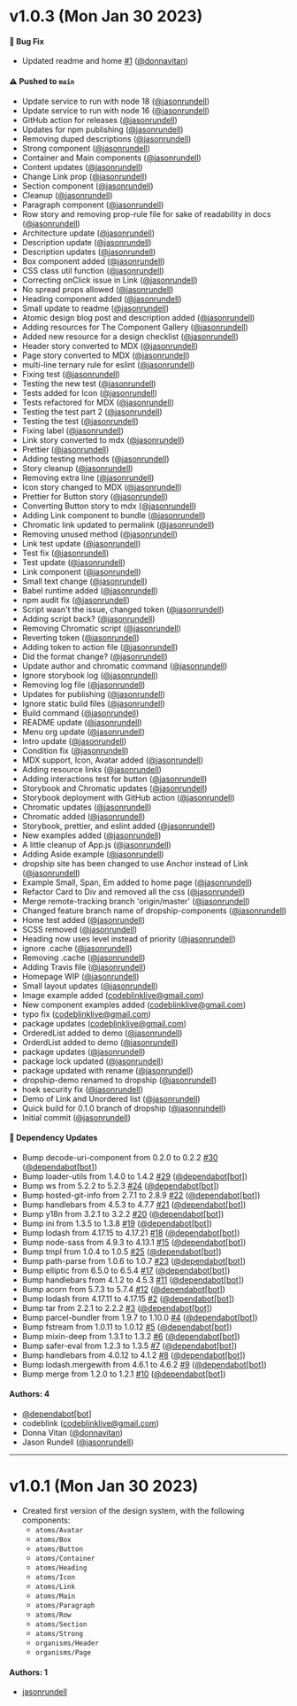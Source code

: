 # v1.0.3 (Mon Jan 30 2023)

#### 🐛 Bug Fix

- Updated readme and home [#1](https://github.com/jasonrundell/dropship/pull/1) ([@donnavitan](https://github.com/donnavitan))

#### ⚠️ Pushed to `main`

- Update service to run with node 18 ([@jasonrundell](https://github.com/jasonrundell))
- Update service to run with node 16 ([@jasonrundell](https://github.com/jasonrundell))
- GitHub action for releases ([@jasonrundell](https://github.com/jasonrundell))
- Updates for npm publishing ([@jasonrundell](https://github.com/jasonrundell))
- Removing duped descriptions ([@jasonrundell](https://github.com/jasonrundell))
- Strong component ([@jasonrundell](https://github.com/jasonrundell))
- Container and Main components ([@jasonrundell](https://github.com/jasonrundell))
- Content updates ([@jasonrundell](https://github.com/jasonrundell))
- Change Link prop ([@jasonrundell](https://github.com/jasonrundell))
- Section component ([@jasonrundell](https://github.com/jasonrundell))
- Cleanup ([@jasonrundell](https://github.com/jasonrundell))
- Paragraph component ([@jasonrundell](https://github.com/jasonrundell))
- Row story and removing prop-rule file for sake of readability in docs ([@jasonrundell](https://github.com/jasonrundell))
- Architecture update ([@jasonrundell](https://github.com/jasonrundell))
- Description update ([@jasonrundell](https://github.com/jasonrundell))
- Description updates ([@jasonrundell](https://github.com/jasonrundell))
- Box component added ([@jasonrundell](https://github.com/jasonrundell))
- CSS class util function ([@jasonrundell](https://github.com/jasonrundell))
- Correcting onClick issue in Link ([@jasonrundell](https://github.com/jasonrundell))
- No spread props allowed ([@jasonrundell](https://github.com/jasonrundell))
- Heading component added ([@jasonrundell](https://github.com/jasonrundell))
- Small update to readme ([@jasonrundell](https://github.com/jasonrundell))
- Atomic design blog post and description added ([@jasonrundell](https://github.com/jasonrundell))
- Adding resources for The Component Gallery ([@jasonrundell](https://github.com/jasonrundell))
- Added new resource for a design checklist ([@jasonrundell](https://github.com/jasonrundell))
- Header story converted to MDX ([@jasonrundell](https://github.com/jasonrundell))
- Page story converted to MDX ([@jasonrundell](https://github.com/jasonrundell))
- multi-line ternary rule for eslint ([@jasonrundell](https://github.com/jasonrundell))
- Fixing test ([@jasonrundell](https://github.com/jasonrundell))
- Testing the new test ([@jasonrundell](https://github.com/jasonrundell))
- Tests added for Icon ([@jasonrundell](https://github.com/jasonrundell))
- Tests refactored for MDX ([@jasonrundell](https://github.com/jasonrundell))
- Testing the test part 2 ([@jasonrundell](https://github.com/jasonrundell))
- Testing the test ([@jasonrundell](https://github.com/jasonrundell))
- Fixing label ([@jasonrundell](https://github.com/jasonrundell))
- Link story converted to mdx ([@jasonrundell](https://github.com/jasonrundell))
- Prettier ([@jasonrundell](https://github.com/jasonrundell))
- Adding testing methods ([@jasonrundell](https://github.com/jasonrundell))
- Story cleanup ([@jasonrundell](https://github.com/jasonrundell))
- Removing extra line ([@jasonrundell](https://github.com/jasonrundell))
- Icon story changed to MDX ([@jasonrundell](https://github.com/jasonrundell))
- Prettier for Button story ([@jasonrundell](https://github.com/jasonrundell))
- Converting Button story to mdx ([@jasonrundell](https://github.com/jasonrundell))
- Adding Link component to bundle ([@jasonrundell](https://github.com/jasonrundell))
- Chromatic link updated to permalink ([@jasonrundell](https://github.com/jasonrundell))
- Removing unused method ([@jasonrundell](https://github.com/jasonrundell))
- Link test update ([@jasonrundell](https://github.com/jasonrundell))
- Test fix ([@jasonrundell](https://github.com/jasonrundell))
- Test update ([@jasonrundell](https://github.com/jasonrundell))
- Link component ([@jasonrundell](https://github.com/jasonrundell))
- Small text change ([@jasonrundell](https://github.com/jasonrundell))
- Babel runtime added ([@jasonrundell](https://github.com/jasonrundell))
- npm audit fix ([@jasonrundell](https://github.com/jasonrundell))
- Script wasn't the issue, changed token ([@jasonrundell](https://github.com/jasonrundell))
- Adding script back? ([@jasonrundell](https://github.com/jasonrundell))
- Removing Chromatic script ([@jasonrundell](https://github.com/jasonrundell))
- Reverting token ([@jasonrundell](https://github.com/jasonrundell))
- Adding token to action file ([@jasonrundell](https://github.com/jasonrundell))
- Did the format change? ([@jasonrundell](https://github.com/jasonrundell))
- Update author and chromatic command ([@jasonrundell](https://github.com/jasonrundell))
- Ignore storybook log ([@jasonrundell](https://github.com/jasonrundell))
- Removing log file ([@jasonrundell](https://github.com/jasonrundell))
- Updates for publishing ([@jasonrundell](https://github.com/jasonrundell))
- Ignore static build files ([@jasonrundell](https://github.com/jasonrundell))
- Build command ([@jasonrundell](https://github.com/jasonrundell))
- README update ([@jasonrundell](https://github.com/jasonrundell))
- Menu org update ([@jasonrundell](https://github.com/jasonrundell))
- Intro update ([@jasonrundell](https://github.com/jasonrundell))
- Condition fix ([@jasonrundell](https://github.com/jasonrundell))
- MDX support, Icon, Avatar added ([@jasonrundell](https://github.com/jasonrundell))
- Adding resource links ([@jasonrundell](https://github.com/jasonrundell))
- Adding interactions test for button ([@jasonrundell](https://github.com/jasonrundell))
- Storybook and Chromatic updates ([@jasonrundell](https://github.com/jasonrundell))
- Storybook deployment with GitHub action ([@jasonrundell](https://github.com/jasonrundell))
- Chromatic updates ([@jasonrundell](https://github.com/jasonrundell))
- Chromatic added ([@jasonrundell](https://github.com/jasonrundell))
- Storybook, prettier, and eslint added ([@jasonrundell](https://github.com/jasonrundell))
- New examples added ([@jasonrundell](https://github.com/jasonrundell))
- A little cleanup of App.js ([@jasonrundell](https://github.com/jasonrundell))
- Adding Aside example ([@jasonrundell](https://github.com/jasonrundell))
- dropship site has been changed to use Anchor instead of Link ([@jasonrundell](https://github.com/jasonrundell))
- Example Small, Span, Em added to home page ([@jasonrundell](https://github.com/jasonrundell))
- Refactor Card to Div and removed all the css ([@jasonrundell](https://github.com/jasonrundell))
- Merge remote-tracking branch 'origin/master' ([@jasonrundell](https://github.com/jasonrundell))
- Changed feature branch name of dropship-components ([@jasonrundell](https://github.com/jasonrundell))
- Home test added ([@jasonrundell](https://github.com/jasonrundell))
- SCSS removed ([@jasonrundell](https://github.com/jasonrundell))
- Heading now uses level instead of priority ([@jasonrundell](https://github.com/jasonrundell))
- ignore .cache ([@jasonrundell](https://github.com/jasonrundell))
- Removing .cache ([@jasonrundell](https://github.com/jasonrundell))
- Adding Travis file ([@jasonrundell](https://github.com/jasonrundell))
- Homepage WIP ([@jasonrundell](https://github.com/jasonrundell))
- Small layout updates ([@jasonrundell](https://github.com/jasonrundell))
- Image example added (codeblinklive@gmail.com)
- New component examples added (codeblinklive@gmail.com)
- typo fix (codeblinklive@gmail.com)
- package updates (codeblinklive@gmail.com)
- OrderedList added to demo ([@jasonrundell](https://github.com/jasonrundell))
- OrderdList added to demo ([@jasonrundell](https://github.com/jasonrundell))
- package updates ([@jasonrundell](https://github.com/jasonrundell))
- package lock updated ([@jasonrundell](https://github.com/jasonrundell))
- package updated with rename ([@jasonrundell](https://github.com/jasonrundell))
- dropship-demo renamed to dropship ([@jasonrundell](https://github.com/jasonrundell))
- hoek security fix ([@jasonrundell](https://github.com/jasonrundell))
- Demo of Link and Unordered list ([@jasonrundell](https://github.com/jasonrundell))
- Quick build for 0.1.0 branch of dropship ([@jasonrundell](https://github.com/jasonrundell))
- Initial commit ([@jasonrundell](https://github.com/jasonrundell))

#### 🔩 Dependency Updates

- Bump decode-uri-component from 0.2.0 to 0.2.2 [#30](https://github.com/jasonrundell/dropship/pull/30) ([@dependabot[bot]](https://github.com/dependabot[bot]))
- Bump loader-utils from 1.4.0 to 1.4.2 [#29](https://github.com/jasonrundell/dropship/pull/29) ([@dependabot[bot]](https://github.com/dependabot[bot]))
- Bump ws from 5.2.2 to 5.2.3 [#24](https://github.com/jasonrundell/dropship/pull/24) ([@dependabot[bot]](https://github.com/dependabot[bot]))
- Bump hosted-git-info from 2.7.1 to 2.8.9 [#22](https://github.com/jasonrundell/dropship/pull/22) ([@dependabot[bot]](https://github.com/dependabot[bot]))
- Bump handlebars from 4.5.3 to 4.7.7 [#21](https://github.com/jasonrundell/dropship/pull/21) ([@dependabot[bot]](https://github.com/dependabot[bot]))
- Bump y18n from 3.2.1 to 3.2.2 [#20](https://github.com/jasonrundell/dropship/pull/20) ([@dependabot[bot]](https://github.com/dependabot[bot]))
- Bump ini from 1.3.5 to 1.3.8 [#19](https://github.com/jasonrundell/dropship/pull/19) ([@dependabot[bot]](https://github.com/dependabot[bot]))
- Bump lodash from 4.17.15 to 4.17.21 [#18](https://github.com/jasonrundell/dropship/pull/18) ([@dependabot[bot]](https://github.com/dependabot[bot]))
- Bump node-sass from 4.9.3 to 4.13.1 [#15](https://github.com/jasonrundell/dropship/pull/15) ([@dependabot[bot]](https://github.com/dependabot[bot]))
- Bump tmpl from 1.0.4 to 1.0.5 [#25](https://github.com/jasonrundell/dropship/pull/25) ([@dependabot[bot]](https://github.com/dependabot[bot]))
- Bump path-parse from 1.0.6 to 1.0.7 [#23](https://github.com/jasonrundell/dropship/pull/23) ([@dependabot[bot]](https://github.com/dependabot[bot]))
- Bump elliptic from 6.5.0 to 6.5.4 [#17](https://github.com/jasonrundell/dropship/pull/17) ([@dependabot[bot]](https://github.com/dependabot[bot]))
- Bump handlebars from 4.1.2 to 4.5.3 [#11](https://github.com/jasonrundell/dropship/pull/11) ([@dependabot[bot]](https://github.com/dependabot[bot]))
- Bump acorn from 5.7.3 to 5.7.4 [#12](https://github.com/jasonrundell/dropship/pull/12) ([@dependabot[bot]](https://github.com/dependabot[bot]))
- Bump lodash from 4.17.11 to 4.17.15 [#2](https://github.com/jasonrundell/dropship/pull/2) ([@dependabot[bot]](https://github.com/dependabot[bot]))
- Bump tar from 2.2.1 to 2.2.2 [#3](https://github.com/jasonrundell/dropship/pull/3) ([@dependabot[bot]](https://github.com/dependabot[bot]))
- Bump parcel-bundler from 1.9.7 to 1.10.0 [#4](https://github.com/jasonrundell/dropship/pull/4) ([@dependabot[bot]](https://github.com/dependabot[bot]))
- Bump fstream from 1.0.11 to 1.0.12 [#5](https://github.com/jasonrundell/dropship/pull/5) ([@dependabot[bot]](https://github.com/dependabot[bot]))
- Bump mixin-deep from 1.3.1 to 1.3.2 [#6](https://github.com/jasonrundell/dropship/pull/6) ([@dependabot[bot]](https://github.com/dependabot[bot]))
- Bump safer-eval from 1.2.3 to 1.3.5 [#7](https://github.com/jasonrundell/dropship/pull/7) ([@dependabot[bot]](https://github.com/dependabot[bot]))
- Bump handlebars from 4.0.12 to 4.1.2 [#8](https://github.com/jasonrundell/dropship/pull/8) ([@dependabot[bot]](https://github.com/dependabot[bot]))
- Bump lodash.mergewith from 4.6.1 to 4.6.2 [#9](https://github.com/jasonrundell/dropship/pull/9) ([@dependabot[bot]](https://github.com/dependabot[bot]))
- Bump merge from 1.2.0 to 1.2.1 [#10](https://github.com/jasonrundell/dropship/pull/10) ([@dependabot[bot]](https://github.com/dependabot[bot]))

#### Authors: 4

- [@dependabot[bot]](https://github.com/dependabot[bot])
- codeblink (codeblinklive@gmail.com)
- Donna Vitan ([@donnavitan](https://github.com/donnavitan))
- Jason Rundell ([@jasonrundell](https://github.com/jasonrundell))

---


# v1.0.1 (Mon Jan 30 2023)

- Created first version of the design system, with the following components:
  - `atoms/Avatar`
  - `atoms/Box`
  - `atoms/Button`
  - `atoms/Container`
  - `atoms/Heading`
  - `atoms/Icon`
  - `atoms/Link`
  - `atoms/Main`
  - `atoms/Paragraph`
  - `atoms/Row`
  - `atoms/Section`
  - `atoms/Strong`
  - `organisms/Header`
  - `organisms/Page`

#### Authors: 1

- [jasonrundell](https://github.com/jasonrundell)